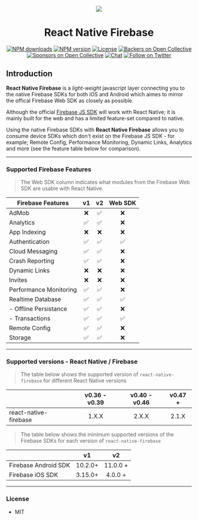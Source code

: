 <p align="center">
  <a href="https://rnfirebase.io">
    <img src="https://i.imgur.com/eBNJlHd.png"><br/>
  </a>
  <h1 align="center">React Native Firebase</h2>
</p>

<p align="center">
  <a href="https://www.npmjs.com/package/react-native-firebase"><img src="https://img.shields.io/npm/dm/react-native-firebase.svg?style=flat-square" alt="NPM downloads"></a>
  <a href="https://www.npmjs.com/package/react-native-firebase"><img src="https://img.shields.io/npm/v/react-native-firebase.svg?style=flat-square" alt="NPM version"></a>
  <a href="/LICENSE"><img src="https://img.shields.io/npm/l/react-native-firebase.svg?style=flat-square" alt="License"></a>
  <a href="#backers"><img src="https://opencollective.com/react-native-firebase/backers/badge.svg" alt="Backers on Open Collective"></a>
  <a href="#sponsors"><img src="https://opencollective.com/react-native-firebase/sponsors/badge.svg" alt="Sponsors on Open Collective"></a>
  <a href="https://discord.gg/C9aK28N"><img src="https://img.shields.io/discord/295953187817521152.svg?logo=discord&style=flat-square&colorA=7289da&label=discord" alt="Chat"></a>
  <a href="https://twitter.com/rnfirebase"><img src="https://img.shields.io/twitter/follow/rnfirebase.svg?style=social&label=Follow" alt="Follow on Twitter"></a>
</p>

## Introduction

**React Native Firebase** is a _light-weight_ javascript layer connecting you to the native Firebase SDKs for both iOS and Android which aimes to mirror the offical Firebase Web SDK as closely as possible.

Although the official [Firebase JS SDK](https://www.npmjs.com/package/firebase) will work with React Native; it is mainly built for the web and has a limited feature-set compared to native.

Using the native Firebase SDKs with **React Native Firebase** allows you to consume device SDKs which don't exist on the Firebase JS SDK - for example; Remote Config, Performance Monitoring, Dynamic Links, Analytics and more (see the feature table below for comparison).

---
### Supported Firebase Features

> The Web SDK column indicates what modules from the Firebase Web SDK are usable with React Native.

| Firebase Features      | v1  | v2  | Web SDK |
| ---------------------- | :---: | :---: | :---: |
| AdMob                  | ❌ | ✅ | ❌ |
| Analytics              | ✅ | ✅ | ❌ |
| App Indexing           | ❌ | ❌ | ❌ |
| Authentication         | ✅ | ✅ | ✅ |
| Cloud Messaging        | ✅ | ✅ | ❌ |
| Crash Reporting        | ✅ | ✅ | ❌ |
| Dynamic Links          | ❌ | ❌ | ❌ |
| Invites                | ❌ | ❌ | ❌ |
| Performance Monitoring | ✅ | ✅ | ❌ |
| Realtime Database      | ✅ | ✅ | ✅ |
|  - Offline Persistance | ✅ | ✅ | ❌ |
|  - Transactions        | ✅ | ✅ | ✅ |
| Remote Config          | ✅ | ✅ | ❌ |
| Storage                | ✅ | ✅ | ❌ |

---
### Supported versions - React Native / Firebase

> The table below shows the supported version of `react-native-firebase` for different React Native versions

|                                 | v0.36 - v0.39  | v0.40 - v0.46  | v0.47 +
| ------------------------------- | :---: | :---: | :---: |
| react-native-firebase           | 1.X.X | 2.X.X | 2.1.X |

> The table below shows the minimum supported versions of the Firebase SDKs for each version of `react-native-firebase`

|                        | v1  | v2  |
| ---------------------- | :---: | :---: |
| Firebase Android SDK   | 10.2.0+ | 11.0.0 + |
| Firebase iOS SDK       | 3.15.0+ | 4.0.0 +  |

---

### License

- MIT
